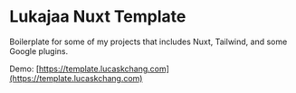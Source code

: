 # Lukajaa Nuxt Template

Boilerplate for some of my projects that includes Nuxt, Tailwind, and some Google plugins.

Demo: [https://template.lucaskchang.com](https://template.lucaskchang.com)